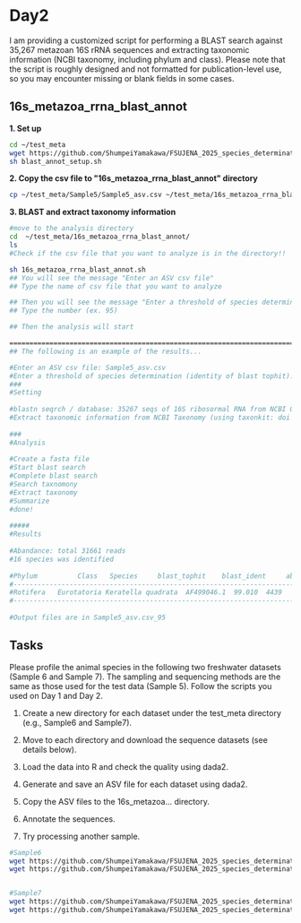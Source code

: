 # Day2

I am providing a customized script for performing a BLAST search against 35,267 metazoan 16S rRNA sequences and extracting taxonomic information (NCBI taxonomy, including phylum and class). Please note that the script is roughly designed and not formatted for publication-level use, so you may encounter missing or blank fields in some cases.


## 16s_metazoa_rrna_blast_annot

**1. Set up**
```bash
cd ~/test_meta
wget https://github.com/ShumpeiYamakawa/FSUJENA_2025_species_determination/raw/refs/heads/main/blast_annot_setup.sh
sh blast_annot_setup.sh
```

**2. Copy the csv file to "16s_metazoa_rrna_blast_annot" directory**
```bash
cp ~/test_meta/Sample5/Sample5_asv.csv ~/test_meta/16s_metazoa_rrna_blast_annot/
```

**3. BLAST and extract taxonomy information**
```bash
#move to the analysis directory
cd  ~/test_meta/16s_metazoa_rrna_blast_annot/
ls
#Check if the csv file that you want to analyze is in the directory!!

sh 16s_metazoa_rrna_blast_annot.sh
## You will see the message "Enter an ASV csv file"
## Type the name of csv file that you want to analyze

## Then you will see the message "Enter a threshold of species determination (identity of blast tophit):"
## Type the number (ex. 95)

## Then the analysis will start

===========================================================================================================
## The following is an example of the results...

#Enter an ASV csv file: Sample5_asv.csv
#Enter a threshold of species determination (identity of blast tophit): 95
###
#Setting
 
#blastn seqrch / database: 35267 seqs of 16S ribosormal RNA from NCBI Genbank
#Extract taxonomic information from NCBI Taxonomy (using taxonkit: doi 10.1016/j.jgg.2021.03.006)
 
###
#Analysis
 
#Create a fasta file
#Start blast search
#Complete blast search
#Search taxnomony
#Extract taxonomy
#Summarize
#done!
 
#####
#Results
 
#Abandance: total 31661 reads
#16 species was identified
 
#Phylum 	 	 Class 	 Species 	 blast_tophit 	 blast_ident 	 abundance 	 seqs
#-------------------------------------------------------------------------------------------
#Rotifera	Eurotatoria	Keratella quadrata	AF499046.1	99.010	4439	seq6,seq8,seq18,seq21,seq27,seq29,seq34,seq40,seq120
#-------------------------------------------------------------------------------------------
 
#Output files are in Sample5_asv.csv_95


```

## Tasks
Please profile the animal species in the following two freshwater datasets (Sample 6 and Sample 7). The sampling and sequencing methods are the same as those used for the test data (Sample 5). Follow the scripts you used on Day 1 and Day 2.

1. Create a new directory for each dataset under the test_meta directory (e.g., Sample6 and Sample7).

2. Move to each directory and download the sequence datasets (see details below).

3. Load the data into R and check the quality using dada2.

4. Generate and save an ASV file for each dataset using dada2.

5. Copy the ASV files to the 16s_metazoa... directory.

6. Annotate the sequences.

7. Try processing another sample.


```bash
#Sample6
wget https://github.com/ShumpeiYamakawa/FSUJENA_2025_species_determination/raw/refs/heads/main/Sample6_L001_R1_001.fastq.gz
wget https://github.com/ShumpeiYamakawa/FSUJENA_2025_species_determination/raw/refs/heads/main/Sample6_L001_R2_001.fastq.gz


#Sample7
wget https://github.com/ShumpeiYamakawa/FSUJENA_2025_species_determination/raw/refs/heads/main/Sample7_L001_R1_001.fastq.gz
wget https://github.com/ShumpeiYamakawa/FSUJENA_2025_species_determination/raw/refs/heads/main/Sample7_L001_R2_001.fastq.gz
```
